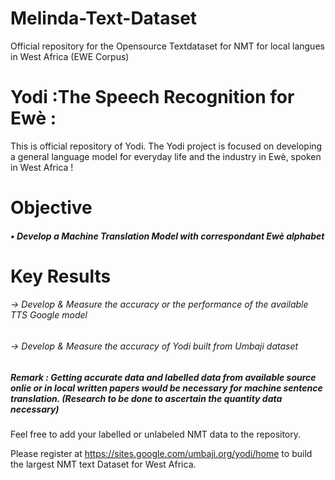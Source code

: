 # Melinda-Text-Dataset
Official repository for the Opensource Textdataset for NMT for local langues in West Africa (EWE Corpus)
# Yodi :The Speech Recognition for Ewè :
This is official repository of Yodi.
The Yodi project is focused on developing a general language model for everyday life and the industry in Ewè, spoken in West Africa ! 

# Objective

##### • Develop a Machine Translation Model with correspondant Ewè alphabet

# Key Results 

###### -> Develop & Measure the accuracy or the performance of the available TTS Google model
###### -> Develop & Measure the accuracy of Yodi built from Umbaji dataset

##### Remark : Getting accurate data and labelled data from available source onlie or in local written papers would be necessary for machine sentence translation. (Research to be done to ascertain the quantity data necessary)

Feel free to add your labelled or unlabeled NMT data to the repository.

Please register at https://sites.google.com/umbaji.org/yodi/home to build the 
largest NMT text Dataset for West Africa.
